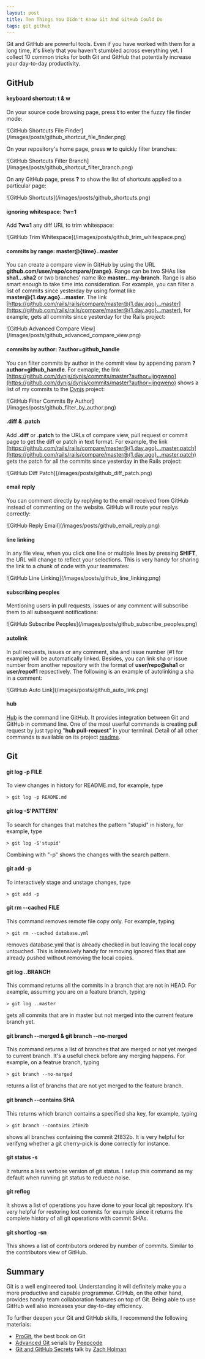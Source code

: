 ```yaml
---
layout: post
title: Ten Things You Didn't Know Git And GitHub Could Do
tags: git github
---
```


Git and GitHub are powerful tools. Even if you have worked with them for
a long time, it's likely that you haven't stumbled across everything
yet. I collect 10 common tricks for both Git and GitHub that potentially
increase your day-to-day productivity.

## GitHub

#### keyboard shortcut: t & w

On your source code browsing page, press **t** to enter the fuzzy file
finder mode:

<div class="center" markdown="1">	
	![GitHub Shortcuts File
Finder](/images/posts/github_shortcut_file_finder.png)
</div>

On your repository's home page, press **w** to quickly filter
branches:

<div class="center" markdown="1">	
	![GitHub Shortcuts Filter Branch](/images/posts/github_shortcut_filter_branch.png)
</div>

On any GitHub page, press **?** to show the list of shortcuts applied to a particular page:

<div class="center" markdown="1">	
	![GitHub Shortcuts](/images/posts/github_shortcuts.png)
</div>

#### ignoring whitespace: ?w=1

Add **?w=1** any diff URL to trim whitespace:

<div class="center" markdown="1">	
	![GitHub Trim Whitespace](/images/posts/github_trim_whitespace.png)
</div>

#### commits by range: master@{time}..master

You can create a compare view in GitHub by using the URL
**github.com/user/repo/compare/{range}**. Range can be two SHAs like
**sha1...sha2** or two branches' name like **master...my-branch**. Range
is also smart enough to take time into consideration. For example, you can filter a list
of commits since yesterday by using format like **master@{1.day.ago}...master**. The link
[https://github.com/rails/rails/compare/master@{1.day.ago}...master](https://github.com/rails/rails/compare/master@{1.day.ago}...master),
for example, gets all commits since yesterday for the Rails project:

<div class="center" markdown="1">	
	![GitHub Advanced Compare View](/images/posts/github_advanced_compare_view.png)
</div>

#### commits by author: ?author=github_handle

You can filter commits by author in the commit view by appending param
**?author=github_handle**. For exmaple, the link
[https://github.com/dynjs/dynjs/commits/master?author=jingweno](https://github.com/dynjs/dynjs/commits/master?author=jingweno)
shows a list of my commits to the [Dynjs](http://dynjs.org/) project:

<div class="center" markdown="1">	
	![GitHub Filter Commits By Author](/images/posts/github_filter_by_author.png)
</div>

#### .diff & .patch

Add **.diff** or **.patch** to the URLs of compare view, pull request or
commit page to get the diff or patch in text format. For example, the
link [https://github.com/rails/rails/compare/master@{1.day.ago}...master.patch](https://github.com/rails/rails/compare/master@{1.day.ago}...master.patch)
gets the patch for all the commits since yesterday in the Rails
project:

<div class="center" markdown="1">	
	![GitHub Diff Patch](/images/posts/github_diff_patch.png)
</div>

#### email reply

You can comment directly by replying to the email received from GitHub
instead of commenting on the website. GitHub will route your replys correctly:

<div class="center" markdown="1">	
	![GitHub Reply Email](/images/posts/github_email_reply.png)
</div>

#### line linking

In any file view, when you click one line or multiple lines by pressing
**SHIFT**, the URL will change to reflect your selections. This is very
handy for sharing the link to a chunk of code with your teammates:

<div class="center" markdown="1">	
	![GitHub Line Linking](/images/posts/github_line_linking.png)
</div>

#### subscribing peoples

Mentioning users in pull requests, issues or any comment will subscribe them to all
subsequent notifications:

<div class="center" markdown="1">	
	![GitHub Subscribe Peoples](/images/posts/github_subscribe_peoples.png)
</div>

#### autolink

In pull requests, issues or any comment, sha and issue number
(#1 for example) will be automatically linked. Besides, you can link sha
or issue number from another repository with the format of
**user/repo@sha1** or **user/repo#1** repsectively. The following is an
example of autolinking a sha in a comment:

<div class="center" markdown="1">	
	![GitHub Auto Link](/images/posts/github_auto_link.png)
</div>

#### hub

[Hub](https://github.com/defunkt/hub) is the command line GitHub. It
provides integration between Git and GitHub in command line. One of
the most userful commands is creating pull request by just typing "**hub pull-request**" in your terminal.
Detail of all other commands is available on its project
[readme](https://github.com/defunkt/hub#commands).

## Git

#### git log -p FILE

To view changes in history for README.md, for example, type

    > git log -p README.md

#### git log -S'PATTERN'

To search for changes that matches the pattern "stupid" in history, for example, type

    > git log -S'stupid'

Combining with "-p" shows the changes with the search pattern.

#### git add -p

To interactively stage and unstage changes, type

    > git add -p

#### git rm --cached FILE

This command removes remote file copy only. For example, typing

    > git rm --cached database.yml

removes database.yml that is already checked in but leaving the local copy untouched.
This is intensively handy for removing ignored files that are already pushed without removing the local copies.

#### git log ..BRANCH

This command returns all the commits in a branch that are not in HEAD. For example,
assuming you are on a feature branch, typing

    > git log ..master

gets all commits that are in master but not merged into the current
feature branch yet.

#### git branch --merged & git branch --no-merged

This command returns a list of branches that are merged or not yet merged
to current branch. It's a useful check before any merging happens. For
example, on a featrue branch, typing

    > git branch --no-merged

returns a list of branchs that are not yet merged to the feature branch.

#### git branch --contains SHA

This returns which branch contains a specified sha key, for example, typing

    > git branch --contains 2f8e2b

shows all branches containing the commit 2f832b. It is very helpful for
verifyng whether a git cherry-pick is done correctly for instance.

#### git status -s

It returns a less verbose version of git status. I setup this command as
my default when running git status to reduece noise.

#### git reflog

It shows a list of operations you have done to your local git
repository. It's very helpful for restoring lost commits for example
since it returns the complete history of all git operations with commit
SHAs.

#### git shortlog -sn

This shows a list of contributors ordered by number of commits. Similar
to the contributors view of GitHub.

## Summary

Git is a well engineered tool. Understanding it will definitely make you a
more productive and capable programmer. GitHub, on the other hand,
provides handy team collaboration features on top of Git. Being able to use
GitHub well also increases your day-to-day efficiency.

To further deepen your Git and GitHub skills, I recommend the following
materials:

* [ProGit](http://git-scm.com/book), the best book on Git
* [Advanced Git](https://peepcode.com/products/advanced-git) serials by [Peepcode](https://peepcode.com/)
* [Git and GitHub Secrets](http://zachholman.com/talk/git-github-secrets/) talk by [Zach Holman](https://twitter.com/holman)
